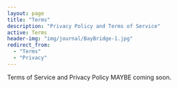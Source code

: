 ```yaml
---
layout: page
title: "Terms"
description: "Privacy Policy and Terms of Service"
active: Terms
header-img: "img/journal/BayBridge-1.jpg"
redirect_from: 
  - "Terms"
  - "Privacy"
---
```


Terms of Service and Privacy Policy MAYBE coming soon.